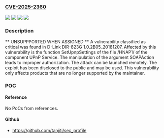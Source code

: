 ### [CVE-2025-2360](https://cve.mitre.org/cgi-bin/cvename.cgi?name=CVE-2025-2360)
![](https://img.shields.io/static/v1?label=Product&message=DIR-823G&color=blue)
![](https://img.shields.io/static/v1?label=Version&message=%3D%201.0.2B05_20181207%20&color=brighgreen)
![](https://img.shields.io/static/v1?label=Vulnerability&message=Improper%20Authorization&color=brighgreen)
![](https://img.shields.io/static/v1?label=Vulnerability&message=Incorrect%20Privilege%20Assignment&color=brighgreen)

### Description

** UNSUPPPORTED WHEN ASSIGNED ** A vulnerability classified as critical was found in D-Link DIR-823G 1.0.2B05_20181207. Affected by this vulnerability is the function SetUpnpSettings of the file /HNAP1/ of the component UPnP Service. The manipulation of the argument SOAPAction leads to improper authorization. The attack can be launched remotely. The exploit has been disclosed to the public and may be used. This vulnerability only affects products that are no longer supported by the maintainer.

### POC

#### Reference
No PoCs from references.

#### Github
- https://github.com/tanjiti/sec_profile

